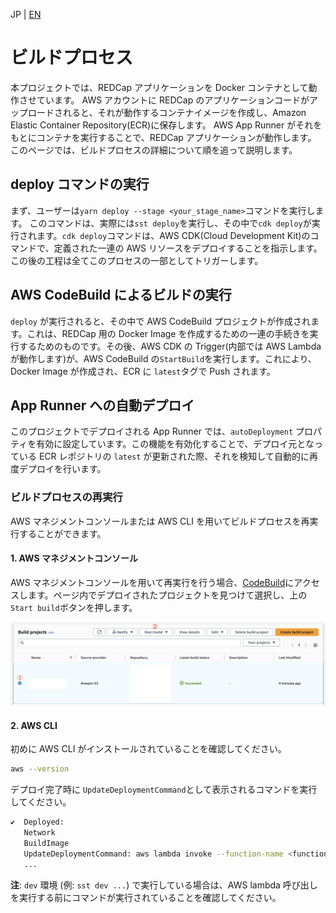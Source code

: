 JP | [EN](../en/build.md)

# ビルドプロセス

本プロジェクトでは、REDCap アプリケーションを Docker コンテナとして動作させています。
AWS アカウントに REDCap のアプリケーションコードがアップロードされると、それが動作するコンテナイメージを作成し、Amazon Elastic Container Repository(ECR)に保存します。
AWS App Runner がそれをもとにコンテナを実行することで、REDCap アプリケーションが動作します。
このページでは、ビルドプロセスの詳細について順を追って説明します。

## deploy コマンドの実行

まず、ユーザーは`yarn deploy --stage <your_stage_name>`コマンドを実行します。
このコマンドは、実際には`sst deploy`を実行し、その中で`cdk deploy`が実行されます。`cdk deploy`コマンドは、AWS CDK(Cloud Development Kit)のコマンドで、定義された一連の AWS リソースをデプロイすることを指示します。この後の工程は全てこのプロセスの一部としてトリガーします。

## AWS CodeBuild によるビルドの実行

`deploy` が実行されると、その中で AWS CodeBuild プロジェクトが作成されます。これは、REDCap 用の Docker Image を作成するための一連の手続きを実行するためのものです。その後、AWS CDK の Trigger(内部では AWS Lambda が動作します)が、AWS CodeBuild の`StartBuild`を実行します。これにより、Docker Image が作成され、ECR に `latest`タグで Push されます。

## App Runner への自動デプロイ

このプロジェクトでデプロイされる App Runner では、`autoDeployment` プロパティを有効に設定しています。この機能を有効化することで、デプロイ元となっている ECR レポジトリの `latest` が更新された際、それを検知して自動的に再度デプロイを行います。

### ビルドプロセスの再実行

AWS マネジメントコンソールまたは AWS CLI を用いてビルドプロセスを再実行することができます。

#### 1. AWS マネジメントコンソール

AWS マネジメントコンソールを用いて再実行を行う場合、[CodeBuild](https://ap-northeast-1.console.aws.amazon.com/codesuite/codebuild/projects)にアクセスします。ページ内でデプロイされたプロジェクトを見つけて選択し、上の`Start build`ボタンを押します。

![codeBuild](../images/codeBuild.png)

#### 2. AWS CLI

初めに AWS CLI がインストールされていることを確認してください。

```sh
aws --version
```

デプロイ完了時に `UpdateDeploymentCommand`として表示されるコマンドを実行してください。

```sh
✔  Deployed:
   Network
   BuildImage
   UpdateDeploymentCommand: aws lambda invoke --function-name <function-name> --region <region> --profile <profile> deployLambdaResponse.json
   ...
```

**注**: `dev` 環境 (例: `sst dev ...`) で実行している場合は、AWS lambda 呼び出しを実行する前にコマンドが実行されていることを確認してください。
